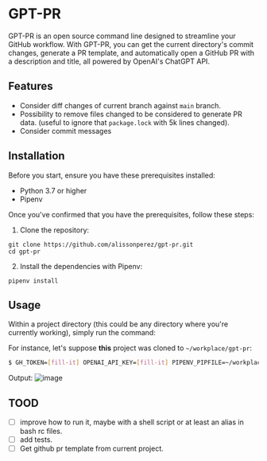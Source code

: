 # GPT-PR

GPT-PR is an open source command line designed to streamline your GitHub workflow. With GPT-PR, you can get the current directory's commit changes, generate a PR template, and automatically open a GitHub PR with a description and title, all powered by OpenAI's ChatGPT API.

## Features
- Consider diff changes of current branch against `main` branch.
- Possibility to remove files changed to be considered to generate PR data. (useful to ignore that `package.lock` with 5k lines changed).
- Consider commit messages

## Installation

Before you start, ensure you have these prerequisites installed:
- Python 3.7 or higher
- Pipenv

Once you've confirmed that you have the prerequisites, follow these steps:

1. Clone the repository:

```shell
git clone https://github.com/alissonperez/gpt-pr.git
cd gpt-pr
```

2. Install the dependencies with Pipenv:

```shell
pipenv install
```

## Usage

Within a project directory (this could be any directory where you're currently working), simply run the command:

For instance, let's suppose **this** project was cloned to `~/workplace/gpt-pr`:

```bash
$ GH_TOKEN=[fill-it] OPENAI_API_KEY=[fill-it] PIPENV_PIPFILE=~/workplace/gpt-pr/Pipfile pipenv run python ~/workplace/gpt-pr/main.py
```

Output:
![image](https://github.com/alissonperez/gpt-pr/assets/756802/5ad932e0-dd3c-4cce-b5e0-c88bd8210189)

## TOOD

- [ ] improve how to run it, maybe with a shell script or at least an alias in bash rc files.
- [ ] add tests.
- [ ] Get github pr template from current project.
